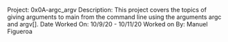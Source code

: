 Project: 0x0A-argc_argv
Description: This project covers the topics of giving arguments to main from the command line
using the arguments argc and argv[].
Date Worked On: 10/9/20 - 10/11/20
Worked on By: Manuel Figueroa